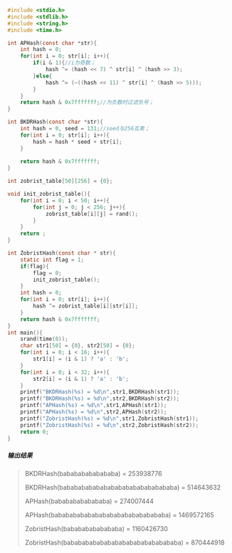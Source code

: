 ```c
#include <stdio.h>
#include <stdlib.h>
#include <string.h>
#include <time.h>

int APHash(const char *str){
	int hash = 0;
	for(int i = 0; str[i]; i++){
		if(i & 1){//i为奇数；
			hash ^= (hash << 7) ^ str[i] ^ (hash >> 3);
		}else{
			hash ^= (~((hash << 11) ^ str[i] ^ (hash >> 5)));
		}
	}
	return hash & 0x7fffffff;//为负数时过滤负号；
}

int BKDRHash(const char *str){
	int hash = 0, seed = 131;//seed与256互素；
	for(int i = 0; str[i]; i++){
		hash = hash * seed + str[i];
	}
	
	return hash & 0x7fffffff;
}

int zobrist_table[50][256] = {0};

void init_zobrist_table(){
	for(int i = 0; i < 50; i++){
		for(int j = 0; j < 256; j++){
			zobrist_table[i][j] = rand();
		}
	}
	return ;
}

int ZobristHash(const char * str){
	static int flag = 1;
	if(flag){
		flag = 0;
		init_zobrist_table();
	}
	int hash = 0;
	for(int i = 0; str[i]; i++){
		hash ^= zobrist_table[i][str[i]];
	}
	return hash & 0x7fffffff;
}
int main(){
	srand(time(0));
	char str1[50] = {0}, str2[50] = {0};
	for(int i = 0; i < 16; i++){
		str1[i] = (i & 1) ? 'a' : 'b';
	}
	for(int i = 0; i < 32; i++){
		str2[i] = (i & 1) ? 'a' : 'b';
	}
	printf("BKDRHash(%s) = %d\n",str1,BKDRHash(str1));
	printf("BKDRHash(%s) = %d\n",str2,BKDRHash(str2));
	printf("APHash(%s) = %d\n",str1,APHash(str1));
	printf("APHash(%s) = %d\n",str2,APHash(str2));
	printf("ZobristHash(%s) = %d\n",str1,ZobristHash(str1));
	printf("ZobristHash(%s) = %d\n",str2,ZobristHash(str2));		
	return 0;
}
```

##### 输出结果

>BKDRHash(babababababababa) = 253938776
>
>BKDRHash(babababababababababababababababa) = 514643632
>
>APHash(babababababababa) = 274007444
>
>APHash(babababababababababababababababa) = 1469572165
>
>ZobristHash(babababababababa) = 1160426730
>
>ZobristHash(babababababababababababababababa) = 870444918

